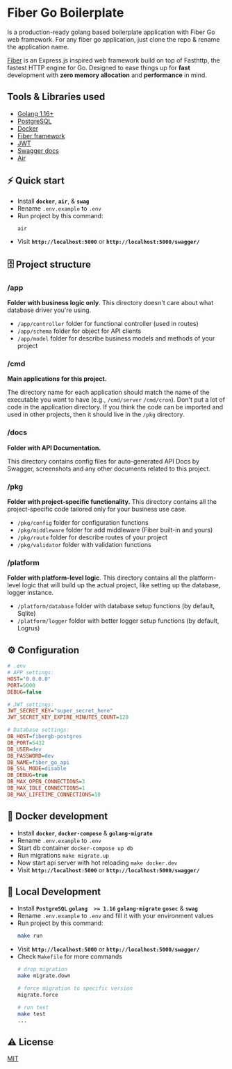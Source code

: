 # Fiber Go Boilerplate

Is a production-ready golang based boilerplate application with Fiber Go web framework.
For any fiber go application, just clone the repo & rename the application name.

[Fiber](https://gofiber.io/) is an Express.js inspired web framework build on top of Fasthttp, the fastest HTTP engine for Go. Designed to ease things up for **fast** development with **zero memory allocation** and **performance** in mind.

## Tools & Libraries used
- [Golang 1.16+](https://golang.org/doc/go1.16)
- [PostgreSQL](https://www.postgresql.org/)
- [Docker](https://www.docker.com/get-started)
- [Fiber framework](https://github.com/gofiber/fiber)
- [JWT](https://github.com/golang-jwt/jwt)
- [Swagger docs](https://github.com/swaggo/swag)
- [Air](https://github.com/cosmtrek/air)

## ⚡️ Quick start
- Install **`docker`**, **`air`**, & **`swag`**
- Rename `.env.example` to `.env`
- Run project by this command:
  ```bash
  air
  ```
- Visit **`http://localhost:5000`** or **`http://localhost:5000/swagger/`**

## 🗄 Project structure

### /app

**Folder with business logic only**. This directory doesn't care about what database driver you're using.

- `/app/controller` folder for functional controller (used in routes)
- `/app/schema` folder for object for API clients
- `/app/model` folder for describe business models and methods of your project

### /cmd
**Main applications for this project.**

The directory name for each application should match the name of the executable you want to have (e.g., `/cmd/server` `/cmd/cron`).
Don't put a lot of code in the application directory. If you think the code can be imported and used in other projects,
then it should live in the `/pkg` directory.

### /docs

**Folder with API Documentation.**

This directory contains config files for auto-generated API Docs by Swagger, screenshots
and any other documents related to this project.

### /pkg

**Folder with project-specific functionality.** This directory contains all the project-specific code tailored only for your business use case.

- `/pkg/config` folder for configuration functions
- `/pkg/middleware` folder for add middleware (Fiber built-in and yours)
- `/pkg/route` folder for describe routes of your project
- `/pkg/validator` folder with validation functions

### /platform

**Folder with platform-level logic**. This directory contains all the platform-level logic that will build up the actual project,
like setting up the database, logger instance.

- `/platform/database` folder with database setup functions (by default, Sqlite)
- `/platform/logger` folder with better logger setup functions (by default, Logrus)

## ⚙️ Configuration

```ini
# .env
# APP settings:
HOST="0.0.0.0"
PORT=5000
DEBUG=false

# JWT settings:
JWT_SECRET_KEY="super_secret_here"
JWT_SECRET_KEY_EXPIRE_MINUTES_COUNT=120

# Database settings:
DB_HOST=fibergb-postgres
DB_PORT=5432
DB_USER=dev
DB_PASSWORD=dev
DB_NAME=fiber_go_api
DB_SSL_MODE=disable
DB_DEBUG=true
DB_MAX_OPEN_CONNECTIONS=3
DB_MAX_IDLE_CONNECTIONS=1
DB_MAX_LIFETIME_CONNECTIONS=10
```

## 🔨 Docker development

- Install **`docker`**, **`docker-compose`** & **`golang-migrate`**
- Rename `.env.example` to `.env`
- Start db container `docker-compose up db`
- Run migrations `make migrate.up`
- Now start api server with hot reloading `make docker.dev`
- Visit **`http://localhost:5000`** or **`http://localhost:5000/swagger/`**

## 🔨 Local Development

- Install **`PostgreSQL`** **`golang  >= 1.16`** **`golang-migrate`** **`gosec`** & **`swag`**
- Rename `.env.example` to `.env` and fill it with your environment values
- Run project by this command:
  ```bash
  make run
  ```
- Visit **`http://localhost:5000`** or **`http://localhost:5000/swagger/`**
- Check `Makefile` for more commands
  ```bash
  # drop migration
  make migrate.down

  # force migration to specific version
  migrate.force

  # run test
  make test
  ...
  ```

## ⚠️ License

[MIT](https://opensource.org/licenses/MIT)
